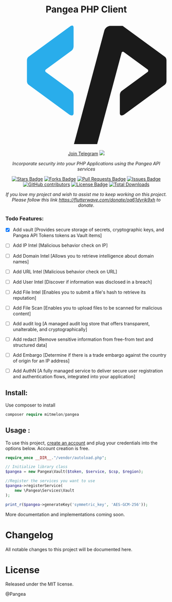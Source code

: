 <h1 align="center">Pangea PHP Client
<a href="https://pangea.cloud/docs/api" target="_blank"><svg class="MuiSvgIcon-root MuiSvgIcon-fontSizeLarge css-1hqdodo" focusable="false" aria-hidden="true" viewBox="-4 -2 30 24" fill="none" xmlns="http://www.w3.org/2000/svg"><path d="M25.6013 5.8018L17.8888 0.150718C17.796 0.0831412 17.737 0.0578003 17.6104 0.0578003H15.4671C14.9861 0.0578003 14.4883 0.446365 14.3533 0.936294L8.66594 22.1806C8.54781 22.6368 8.81783 23 9.26505 23H11.9231C12.3787 23 12.8428 22.6283 12.9694 22.1806L13.2985 20.9558L14.6908 15.7524L15.7877 11.6641L17.5598 5.02467C17.6019 4.85573 17.8045 4.78815 17.9395 4.88952L22.3779 8.14163C22.5383 8.25989 22.5383 8.49641 22.3779 8.61466L17.5851 12.1286C17.3657 12.2891 17.2307 12.5932 17.2307 12.9311V16.2424C17.2307 16.8168 17.7032 16.7407 18.0829 16.462L25.5929 10.9545C25.7701 10.8278 25.8798 10.5828 25.8798 10.3125V6.43532C25.8798 6.17347 25.7701 5.9285 25.6013 5.8018Z" fill="currentColor"></path><path d="M8.64911 0.353448V3.81674C8.64911 4.15462 8.50566 4.46716 8.28626 4.6361L3.50183 8.15008C3.34995 8.25989 3.34995 8.50485 3.50183 8.62311L8.2947 12.1371C8.51409 12.2976 8.64911 12.6101 8.64911 12.9396V16.2508C8.64911 16.8252 8.17657 16.7492 7.79685 16.4704L0.286897 10.9629C0.109696 10.8362 0 10.5913 0 10.321V6.43533C0 6.17347 0.109696 5.9285 0.278459 5.8018L7.99093 0.150718C8.28626 -0.0689054 8.64911 -0.0857989 8.64911 0.353448Z" fill="#29ADEB"></path></svg></a></h1>

<div align="center">
<a href="https://t.me/+7jfbiGKhn55iODlk">Join Telegram</a>
<a href="https://twitter.com/manomitehq" ><img src="https://img.shields.io/twitter/follow/manomitehq.svg?style=social" /> </a>
<br>

<i>Incorporate security into your PHP Applications using the Pangea API services</i>

<a href="https://github.com/mitmelon/pangea/stargazers"><img src="https://img.shields.io/github/stars/mitmelon/pangea" alt="Stars Badge"/></a>
<a href="https://github.com/mitmelon/pangea/network/members"><img src="https://img.shields.io/github/forks/mitmelon/pangea" alt="Forks Badge"/></a>
<a href="https://github.com/mitmelon/pangea/pulls"><img src="https://img.shields.io/github/issues-pr/mitmelon/pangea" alt="Pull Requests Badge"/></a>
<a href="https://github.com/mitmelon/pangea/issues"><img src="https://img.shields.io/github/issues/mitmelon/pangea" alt="Issues Badge"/></a>
<a href="https://github.com/mitmelon/pangea/graphs/contributors"><img alt="GitHub contributors" src="https://img.shields.io/github/contributors/mitmelon/pangea?color=2b9348"></a>
<a href="https://github.com/mitmelon/pangea/blob/master/LICENSE"><img src="https://img.shields.io/github/license/mitmelon/pangea?color=2b9348" alt="License Badge"/></a> [![Total Downloads](http://poser.pugx.org/mitmelon/pangea/downloads)](https://packagist.org/packages/mitmelon/pangea)

<i>If you love my project and wish to assist me to keep working on this project. Please follow this link <a href="https://flutterwave.com/donate/oq61dyrjk9xh">https://flutterwave.com/donate/oq61dyrjk9xh</a> to donate.</i>

</div>

### Todo Features:

  - [x] Add vault [Provides secure storage of secrets, cryptographic keys, and Pangea API Tokens tokens as Vault items]
  - [ ] Add IP Intel [Malicious behavior check on IP]
  - [ ] Add Domain Intel [Allows you to retrieve intelligence about domain names]
  - [ ] Add URL Intel [Malicious behavior check on URL]
  - [ ] Add User Intel [Discover if information was disclosed in a breach]
  - [ ] Add File Intel [Enables you to submit a file's hash to retrieve its reputation]
  - [ ] Add File Scan [Enables you to upload files to be scanned for malicious content]
  - [ ] Add audit log [A managed audit log store that offers transparent, unalterable, and cryptographically]
  - [ ] Add redact [Remove sensitive information from free-from text and structured data]
  - [ ] Add Embargo [Determine if there is a trade embargo against the country of origin for an IP address]
  - [ ] Add AuthN [A fully managed service to deliver secure user registration and authentication flows, integrated into your application]


## Install:

Use composer to install

```php
composer require mitmelon/pangea
```

## Usage :

To use this project, [create an account](https://pangea.cloud) and plug your credentials into the options below. Account creation is free. 

```php
require_once __DIR__."/vendor/autoload.php";

// Initialize library class
$pangea = new Pangea\Vault($token, $service, $csp, $region);

//Register the services you want to use
$pangea->registerService(
    new \Pangea\Services\Vault
);

print_r($pangea->generateKey('symmetric_key', 'AES-GCM-256'));

```

More documentation and implementations coming soon.

# Changelog

All notable changes to this project will be documented here.

# License

Released under the MIT license.

@Pangea
